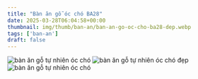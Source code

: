 ```yaml
---
title: "Bàn ăn gỗ óc chó BA28"
date: 2025-03-28T06:04:58+00:00
thumbnail: img/thumb/ban-an/ban-an-go-oc-cho-ba28-dep.webp
tags: ['ban-an']
draft: false
---
```

![bàn ăn gỗ tự nhiên óc chó](/img/ban-an/ba28/ban-an-go-oc-cho-ba28-1.webp)
![bàn ăn gỗ tự nhiên óc chó đẹp](/img/ban-an/ba28/ban-an-go-oc-cho-ba28-2.webp)
![bàn ăn gỗ tự nhiên óc chó](/img/ban-an/ba28/ban-an-go-oc-cho-ba28-3.webp)